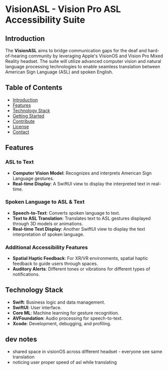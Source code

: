 # VisionASL - Vision Pro ASL Accessibility Suite

## Introduction

The **VisionASL** aims to bridge communication gaps for the deaf and hard-of-hearing community by leveraging Apple's VisionOS and Vision Pro Mixed Reality headset. The suite will utilize advanced computer vision and natural language processing technologies to enable seamless translation between American Sign Language (ASL) and spoken English.

## Table of Contents

- [Introduction](#introduction)
- [Features](#features)
- [Technology Stack](#technology-stack)
- [Getting Started](#getting-started)
- [Contribute](#contribute)
- [License](#license)
- [Contact](#contact)

## Features

### ASL to Text

- **Computer Vision Model**: Recognizes and interprets American Sign Language gestures.
- **Real-time Display**: A SwiftUI view to display the interpreted text in real-time.

### Spoken Language to ASL & Text

- **Speech-to-Text**: Converts spoken language to text.
- **Text to ASL Translation**: Translates text to ASL gestures displayed through 3D models or animations.
- **Real-time Text Display**: Another SwiftUI view to display the text interpretation of spoken language.

### Additional Accessibility Features

- **Spatial Haptic Feedback**: For XR/VR environments, spatial haptic feedback to guide users through spaces.
- **Auditory Alerts**: Different tones or vibrations for different types of notifications.
  
## Technology Stack

- **Swift**: Business logic and data management.
- **SwiftUI**: User interface.
- **Core ML**: Machine learning for gesture recognition.
- **AVFoundation**: Audio processing for speech-to-text.
- **Xcode**: Development, debugging, and profiling.

## dev notes
- shared space in visionOS across different headset - everyone see same translation
- noticing user proper speed of asl while translating
